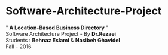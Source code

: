 # Software-Architecture-Project
"<b> A Location-Based Business Directory </b>"
<br/>
Software Architecture Project  - By <b> Dr.Rezaei </b>
<br/>
Students : <b> Behnaz Eslami </b> & <b> Nasibeh Ghavidel </b>
<br/>
Fall - 2016
